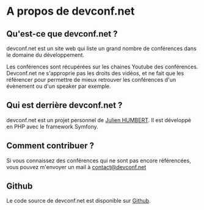 # A propos de devconf.net

## Qu'est-ce que devconf.net ?

devconf.net est un site web qui liste un grand nombre de conférences dans le domaine du développement.

Les conférences sont récupérées sur les chaines Youtube des conférences. Devconf.net ne s'approprie pas les droits des vidéos, et ne fait que les référencer pour permettre de mieux retrouver les conférences d'un évènement ou d'un speaker par exemple.

## Qui est derrière devconf.net ?

devconf.net est un projet personnel de [Julien HUMBERT](https://github.com/muhtreb). Il est développé en PHP avec le framework Symfony.

## Comment contribuer ?

Si vous connaissez des conférences qui ne sont pas encore référencées, vous pouvez m'envoyer un mail à [contact@devconf.net](mailto:contact@devconf.net)

## Github

Le code source de devconf.net est disponible sur [Github](https://github.com/muhtreb).